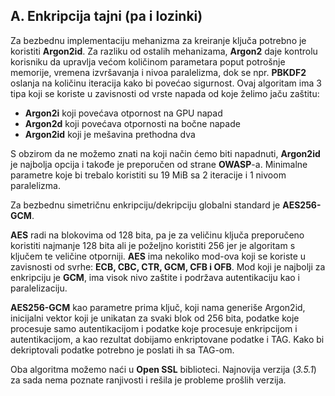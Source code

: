 ## A. Enkripcija tajni (pa i lozinki)

Za bezbednu implementaciju mehanizma za kreiranje ključa potrebno je koristiti **Argon2id**.
Za razliku od ostalih mehanizama, **Argon2** daje kontrolu korisniku da upravlja većom količinom parametara poput potrošnje memorije, vremena izvršavanja i nivoa paralelizma, dok se npr. **PBKDF2** oslanja na količinu iteracija kako bi povećao sigurnost.
Ovaj algoritam ima 3 tipa koji se koriste u zavisnosti od vrste napada od koje želimo jaču zaštitu:

* **Argon2i** koji povećava otpornost na GPU napad
* **Argon2d** koji povećava otpornosti na bočne napade
* **Argon2id** koji je mešavina prethodna dva

S obzirom da ne možemo znati na koji način ćemo biti napadnuti, **Argon2id** je najbolja opcija i takođe je preporučen od strane **OWASP**-a. Minimalne parametre koje bi trebalo koristiti su 19 MiB sa 2 iteracije i 1 nivoom paralelizma.

Za bezbednu simetričnu enkripciju/dekripciju globalni standard je **AES256-GCM**.

**AES** radi na blokovima od 128 bita, pa je za veličinu ključa preporučeno koristiti najmanje 128 bita ali je poželjno koristiti 256 jer je algoritam s ključem te veličine otporniji. **AES** ima nekoliko mod-ova koji se koriste u zavisnosti od svrhe: **ECB, CBC, CTR, GCM, CFB i OFB**. Mod koji je najbolji za enkripciju je **GCM**, ima visok nivo zaštite i podržava autentikaciju kao i paralelizaciju.

**AES256-GCM** kao parametre prima ključ, koji nama generiše Argon2id, inicijalni vektor koji je unikatan za svaki blok od 256 bita, podatke koje procesuje samo autentikacijom i podatke koje procesuje enkripcijom i autentikacijom, a kao rezultat dobijamo enkriptovane podatke i TAG. Kako bi dekriptovali podatke potrebno je poslati ih sa TAG-om.

Oba algoritma možemo naći u **Open SSL** biblioteci. Najnovija verzija (*3.5.1*) za sada nema poznate ranjivosti i rešila je probleme prošlih verzija.
